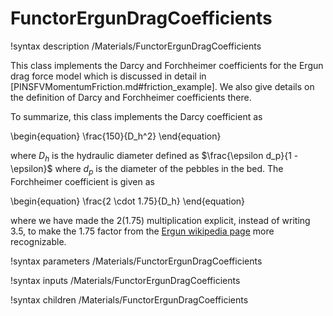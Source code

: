 # FunctorErgunDragCoefficients

!syntax description /Materials/FunctorErgunDragCoefficients

This class implements the Darcy and Forchheimer coefficients for the Ergun drag
force model which is discussed in detail in
[PINSFVMomentumFriction.md#friction_example]. We also give details on the
definition of Darcy and Forchheimer coefficients there.

To summarize, this class implements the Darcy coefficient as

\begin{equation}
\frac{150}{D_h^2}
\end{equation}

where $D_h$ is the hydraulic diameter defined as $\frac{\epsilon d_p}{1 - \epsilon}$
where $d_p$ is the diameter of the pebbles in the bed. The Forchheimer
coefficient is given as

\begin{equation}
\frac{2 \cdot 1.75}{D_h}
\end{equation}

where we have made the $2(1.75)$ multiplication explicit, instead of writing
$3.5$, to make the 1.75 factor from the
[Ergun wikipedia page](https://en.wikipedia.org/wiki/Ergun_equation) more
recognizable.

!syntax parameters /Materials/FunctorErgunDragCoefficients

!syntax inputs /Materials/FunctorErgunDragCoefficients

!syntax children /Materials/FunctorErgunDragCoefficients

